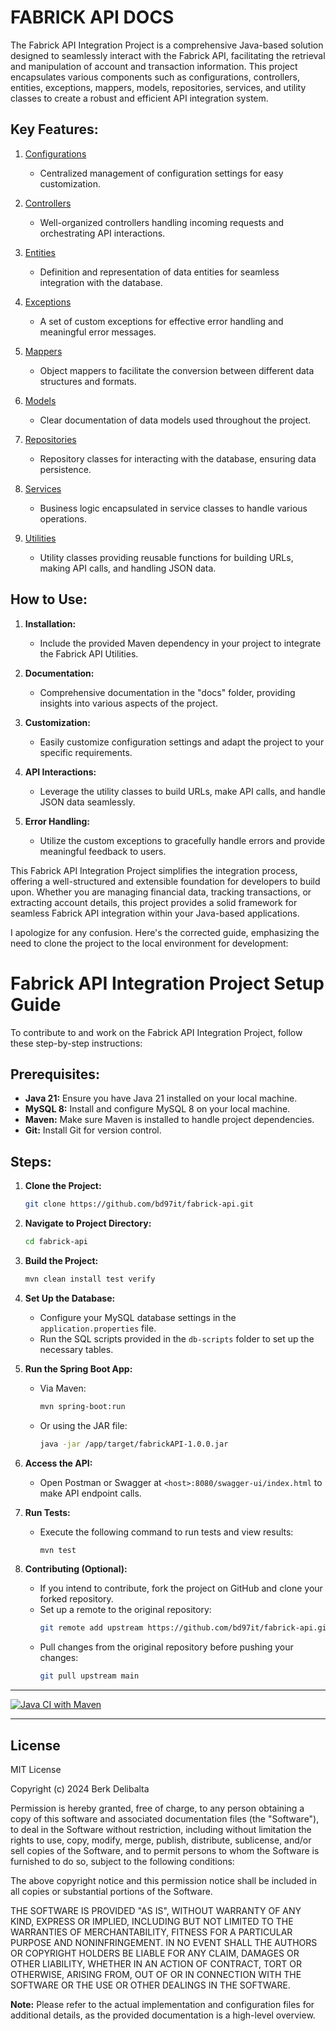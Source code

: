 # FABRICK API DOCS



The Fabrick API Integration Project is a comprehensive Java-based solution designed to seamlessly interact with the Fabrick API, facilitating the retrieval and manipulation of account and transaction information. This project encapsulates various components such as configurations, controllers, entities, exceptions, mappers, models, repositories, services, and utility classes to create a robust and efficient API integration system.

## Key Features:

1. [Configurations](docs/configurations.md)
    - Centralized management of configuration settings for easy customization.

2. [Controllers](docs/controllers.md)
    - Well-organized controllers handling incoming requests and orchestrating API interactions.

3. [Entities](docs/entities.md)
    - Definition and representation of data entities for seamless integration with the database.

4. [Exceptions](docs/exceptions.md)
    - A set of custom exceptions for effective error handling and meaningful error messages.

5. [Mappers](docs/mappers.md)
    - Object mappers to facilitate the conversion between different data structures and formats.

6. [Models](docs/models.md)
    - Clear documentation of data models used throughout the project.

7. [Repositories](docs/repositories.md)
    - Repository classes for interacting with the database, ensuring data persistence.

8. [Services](docs/services.md)
    - Business logic encapsulated in service classes to handle various operations.

9. [Utilities](docs/utils.md)
    - Utility classes providing reusable functions for building URLs, making API calls, and handling JSON data.

## How to Use:

1. **Installation:**
    - Include the provided Maven dependency in your project to integrate the Fabrick API Utilities.

2. **Documentation:**
    - Comprehensive documentation in the "docs" folder, providing insights into various aspects of the project.

3. **Customization:**
    - Easily customize configuration settings and adapt the project to your specific requirements.

4. **API Interactions:**
    - Leverage the utility classes to build URLs, make API calls, and handle JSON data seamlessly.

5. **Error Handling:**
    - Utilize the custom exceptions to gracefully handle errors and provide meaningful feedback to users.

This Fabrick API Integration Project simplifies the integration process, offering a well-structured and extensible foundation for developers to build upon. Whether you are managing financial data, tracking transactions, or extracting account details, this project provides a solid framework for seamless Fabrick API integration within your Java-based applications.

I apologize for any confusion. Here's the corrected guide, emphasizing the need to clone the project to the local environment for development:

# Fabrick API Integration Project Setup Guide

To contribute to and work on the Fabrick API Integration Project, follow these step-by-step instructions:

## Prerequisites:

- **Java 21:** Ensure you have Java 21 installed on your local machine.
- **MySQL 8:** Install and configure MySQL 8 on your local machine.
- **Maven:** Make sure Maven is installed to handle project dependencies.
- **Git:** Install Git for version control.

## Steps:

1. **Clone the Project:**
   ```bash
   git clone https://github.com/bd97it/fabrick-api.git
   ```


2. **Navigate to Project Directory:**
   ```bash
   cd fabrick-api
   ```


3. **Build the Project:**
   ```bash
   mvn clean install test verify
   ```


4. **Set Up the Database:**
   - Configure your MySQL database settings in the `application.properties` file.
   - Run the SQL scripts provided in the `db-scripts` folder to set up the necessary tables.



5. **Run the Spring Boot App:**
   - Via Maven:
     ```bash
     mvn spring-boot:run
     ```
   - Or using the JAR file:
     ```bash
     java -jar /app/target/fabrickAPI-1.0.0.jar
     ```

6. **Access the API:**
   - Open Postman or Swagger at `<host>:8080/swagger-ui/index.html` to make API endpoint calls.


7. **Run Tests:**
   - Execute the following command to run tests and view results:
     ```bash
     mvn test
     ```

8. **Contributing (Optional):**
   - If you intend to contribute, fork the project on GitHub and clone your forked repository.
   - Set up a remote to the original repository:
     ```bash
     git remote add upstream https://github.com/bd97it/fabrick-api.git
     ```
   - Pull changes from the original repository before pushing your changes:
     ```bash
     git pull upstream main
     ```

---

[![Java CI with Maven](https://github.com/bd97it/fabrick-api/actions/workflows/ci-cd.yml/badge.svg)](https://github.com/bd97it/fabrick-api/actions/workflows/ci-cd.yml)

---

## License

MIT License

Copyright (c) 2024 Berk Delibalta

Permission is hereby granted, free of charge, to any person obtaining a copy
of this software and associated documentation files (the "Software"), to deal
in the Software without restriction, including without limitation the rights
to use, copy, modify, merge, publish, distribute, sublicense, and/or sell
copies of the Software, and to permit persons to whom the Software is
furnished to do so, subject to the following conditions:

The above copyright notice and this permission notice shall be included in
all copies or substantial portions of the Software.

THE SOFTWARE IS PROVIDED "AS IS", WITHOUT WARRANTY OF ANY KIND, EXPRESS OR
IMPLIED, INCLUDING BUT NOT LIMITED TO THE WARRANTIES OF MERCHANTABILITY,
FITNESS FOR A PARTICULAR PURPOSE AND NONINFRINGEMENT. IN NO EVENT SHALL THE
AUTHORS OR COPYRIGHT HOLDERS BE LIABLE FOR ANY CLAIM, DAMAGES OR OTHER
LIABILITY, WHETHER IN AN ACTION OF CONTRACT, TORT OR OTHERWISE, ARISING FROM,
OUT OF OR IN CONNECTION WITH THE SOFTWARE OR THE USE OR OTHER DEALINGS IN
THE SOFTWARE.

**Note:** Please refer to the actual implementation and configuration files for additional details, as the provided documentation is a high-level overview.